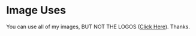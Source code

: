# Image Uses

You can use all of my images, BUT NOT THE LOGOS (<a href='https://github.com/HumanoidsYoutube/humanoidsyoutube.github.io/tree/main/logos'>Click Here</a>). Thanks.
